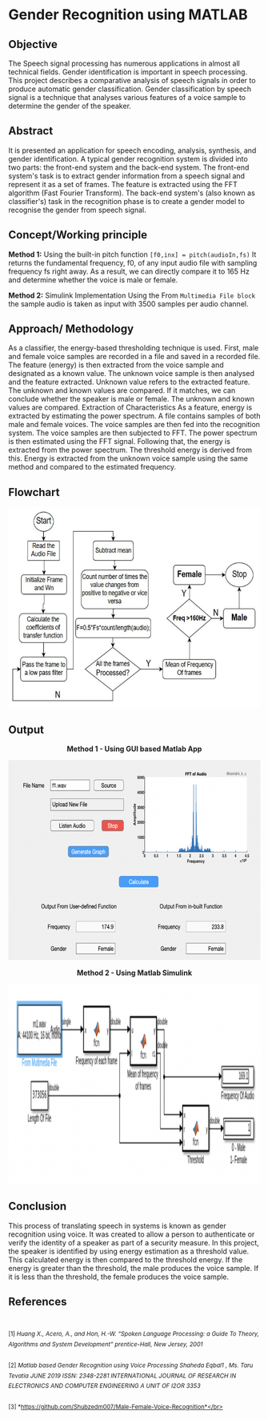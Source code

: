 # Gender Recognition using MATLAB

## Objective
The Speech signal processing has numerous applications in almost all technical 
fields. Gender identification is important in speech processing. 
This project describes a comparative analysis of speech signals in order to 
produce automatic gender classification. Gender classification by speech signal 
is a technique that analyses various features of a voice sample to determine 
the gender of the speaker.

## Abstract
It is presented an application for speech encoding, analysis, synthesis, and 
gender identification. A typical gender recognition system is divided into two 
parts: the front-end system and the back-end system. The front-end system's task 
is to extract gender information from a speech signal and represent it as a set 
of frames. The feature is extracted using the FFT algorithm (Fast Fourier Transform).
The back-end system's (also known as classifier's) task in the recognition phase is 
to create a gender model to recognise the gender from speech signal.

## Concept/Working principle
**Method 1:** Using the built-in pitch function
`[f0,inx] = pitch(audioIn,fs)`
It returns the fundamental frequency, f0, of any input audio file with 
sampling frequency fs right away. As a result, we can directly compare 
it to 165 Hz and determine whether the voice is male or female.

**Method 2:** Simulink Implementation
Using the From `Multimedia File block` the sample audio is taken as input with 3500
samples per audio channel.

## Approach/ Methodology
As a classifier, the energy-based thresholding technique is used. First, 
male and female voice samples are recorded in a file and saved in a recorded file. 
The feature (energy) is then extracted from the voice sample and designated as a 
known value. The unknown voice sample is then analysed and the feature extracted. 
Unknown value refers to the extracted feature. The unknown and known values 
are compared. If it matches, we can conclude whether the speaker is male or female.
The unknown and known values are compared. Extraction of Characteristics As a feature, 
energy is extracted by estimating the power spectrum. A file contains samples of both male and female voices. 
The voice samples are then fed into the recognition system. The voice samples are then subjected to FFT. The power spectrum is then estimated 
using the FFT signal. Following that, the energy is extracted from the power 
spectrum. The threshold energy is derived from this. Energy is extracted from the 
unknown voice sample using the same method and compared to the estimated frequency.

## Flowchart
<p >
  <div align="center" >
 <img width="640" height="400" src="https://github.com/Ajinkya259/VoiceBased_Gender_Recognization/blob/main/images/flow%20chart.JPG">
    </div>
</p>

## Output
<p align="center"> <b> Method 1 - Using GUI based Matlab App</b>
</p>

<p >
  <div align="center" >
 <img width="640" height="400" src="https://github.com/Ajinkya259/VoiceBased_Gender_Recognization/blob/main/images/app.png">
    </div>
</p>

<p align="center"> <b> Method 2 - Using Matlab Simulink</b>
</p>

<p >
  <div align="center" >
 <img width="640" height="400" src="https://github.com/Ajinkya259/VoiceBased_Gender_Recognization/blob/main/images/simulink.png">
    </div>
</p>

## Conclusion

This process of translating speech in systems is known as gender recognition 
using voice. It was created to allow a person to authenticate or verify the 
identity of a speaker as part of a security measure. In this project, the speaker 
is identified by using energy estimation as a threshold value. This calculated 
energy is then compared to the threshold energy. If the energy is greater than the
threshold, the male produces the voice sample. If it is less than the threshold, 
the female produces the voice sample.

## References

<sub><br>[1] *Huang X., Acero, A., and Hon, H.-W. “Spoken Language Processing: a Guide To Theory, Algorithms and System Development” prentice-Hall, New Jersey, 2001*
</br></sub>
<sub><br>[2] *Matlab based Gender Recognition using Voice Processing Shaheda Eqbal1 , Ms. Taru Tevatia JUNE 2019 ISSN: 2348-2281 INTERNATIONAL JOURNAL OF RESEARCH IN ELECTRONICS AND COMPUTER ENGINEERING A UNIT OF I2OR 3353*
</br></sub>
<sub><br>[3] *https://github.com/Shubzedm007/Male-Female-Voice-Recognition*</br></sub>
